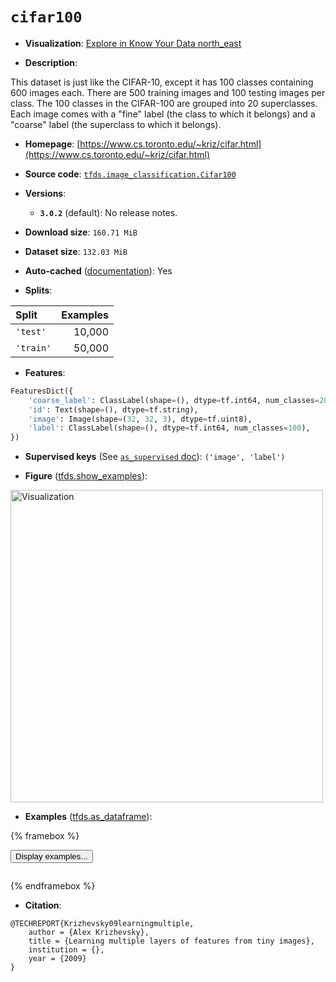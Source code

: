 <div itemscope itemtype="http://schema.org/Dataset">
  <div itemscope itemprop="includedInDataCatalog" itemtype="http://schema.org/DataCatalog">
    <meta itemprop="name" content="TensorFlow Datasets" />
  </div>
  <meta itemprop="name" content="cifar100" />
  <meta itemprop="description" content="This dataset is just like the CIFAR-10, except it has 100 classes containing 600 images each. There are 500 training images and 100 testing images per class. The 100 classes in the CIFAR-100 are grouped into 20 superclasses. Each image comes with a &quot;fine&quot; label (the class to which it belongs) and a &quot;coarse&quot; label (the superclass to which it belongs).&#10;&#10;To use this dataset:&#10;&#10;```python&#10;import tensorflow_datasets as tfds&#10;&#10;ds = tfds.load(&#x27;cifar100&#x27;, split=&#x27;train&#x27;)&#10;for ex in ds.take(4):&#10;  print(ex)&#10;```&#10;&#10;See [the guide](https://www.tensorflow.org/datasets/overview) for more&#10;informations on [tensorflow_datasets](https://www.tensorflow.org/datasets).&#10;&#10;&lt;img src=&quot;https://storage.googleapis.com/tfds-data/visualization/fig/cifar100-3.0.2.png&quot; alt=&quot;Visualization&quot; width=&quot;500px&quot;&gt;&#10;&#10;" />
  <meta itemprop="url" content="https://www.tensorflow.org/datasets/catalog/cifar100" />
  <meta itemprop="sameAs" content="https://www.cs.toronto.edu/~kriz/cifar.html" />
  <meta itemprop="citation" content="@TECHREPORT{Krizhevsky09learningmultiple,&#10;    author = {Alex Krizhevsky},&#10;    title = {Learning multiple layers of features from tiny images},&#10;    institution = {},&#10;    year = {2009}&#10;}" />
</div>

# `cifar100`


*   **Visualization**:
    <a class="button button-with-icon" href="https://knowyourdata-tfds.withgoogle.com/#tab=STATS&dataset=cifar100">
    Explore in Know Your Data
    <span class="material-icons icon-after" aria-hidden="true"> north_east
    </span> </a>

*   **Description**:

This dataset is just like the CIFAR-10, except it has 100 classes containing 600
images each. There are 500 training images and 100 testing images per class. The
100 classes in the CIFAR-100 are grouped into 20 superclasses. Each image comes
with a "fine" label (the class to which it belongs) and a "coarse" label (the
superclass to which it belongs).

*   **Homepage**:
    [https://www.cs.toronto.edu/~kriz/cifar.html](https://www.cs.toronto.edu/~kriz/cifar.html)

*   **Source code**:
    [`tfds.image_classification.Cifar100`](https://github.com/tensorflow/datasets/tree/master/tensorflow_datasets/image_classification/cifar.py)

*   **Versions**:

    *   **`3.0.2`** (default): No release notes.

*   **Download size**: `160.71 MiB`

*   **Dataset size**: `132.03 MiB`

*   **Auto-cached**
    ([documentation](https://www.tensorflow.org/datasets/performances#auto-caching)):
    Yes

*   **Splits**:

Split     | Examples
:-------- | -------:
`'test'`  | 10,000
`'train'` | 50,000

*   **Features**:

```python
FeaturesDict({
    'coarse_label': ClassLabel(shape=(), dtype=tf.int64, num_classes=20),
    'id': Text(shape=(), dtype=tf.string),
    'image': Image(shape=(32, 32, 3), dtype=tf.uint8),
    'label': ClassLabel(shape=(), dtype=tf.int64, num_classes=100),
})
```

*   **Supervised keys** (See
    [`as_supervised` doc](https://www.tensorflow.org/datasets/api_docs/python/tfds/load#args)):
    `('image', 'label')`

*   **Figure**
    ([tfds.show_examples](https://www.tensorflow.org/datasets/api_docs/python/tfds/visualization/show_examples)):

<img src="https://storage.googleapis.com/tfds-data/visualization/fig/cifar100-3.0.2.png" alt="Visualization" width="500px">

*   **Examples**
    ([tfds.as_dataframe](https://www.tensorflow.org/datasets/api_docs/python/tfds/as_dataframe)):

<!-- mdformat off(HTML should not be auto-formatted) -->

{% framebox %}

<button id="displaydataframe">Display examples...</button>
<div id="dataframecontent" style="overflow-x:auto"></div>
<script src="https://www.gstatic.com/external_hosted/jquery2.min.js"></script>
<script>
var url = "https://storage.googleapis.com/tfds-data/visualization/dataframe/cifar100-3.0.2.html";
$(document).ready(() => {
  $("#displaydataframe").click((event) => {
    // Disable the button after clicking (dataframe loaded only once).
    $("#displaydataframe").prop("disabled", true);

    // Pre-fetch and display the content
    $.get(url, (data) => {
      $("#dataframecontent").html(data);
    }).fail(() => {
      $("#dataframecontent").html(
        'Error loading examples. If the error persist, please open '
        + 'a new issue.'
      );
    });
  });
});
</script>

{% endframebox %}

<!-- mdformat on -->

*   **Citation**:

```
@TECHREPORT{Krizhevsky09learningmultiple,
    author = {Alex Krizhevsky},
    title = {Learning multiple layers of features from tiny images},
    institution = {},
    year = {2009}
}
```

